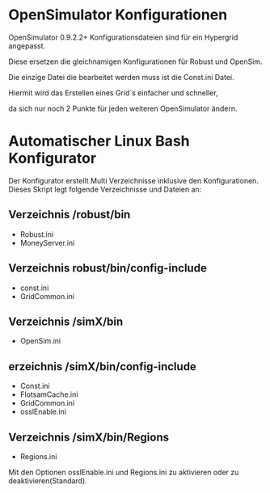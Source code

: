 # OpenSimulator Konfigurationen
OpenSimulator 0.9.2.2+ Konfigurationsdateien sind für ein Hypergrid angepasst.

Diese ersetzen die gleichnamigen Konfigurationen für Robust und OpenSim.

Die einzige Datei die bearbeitet werden muss ist die Const.ini Datei.

Hiermit wird das Erstellen eines Grid´s einfacher und schneller, 

da sich nur noch 2 Punkte für jeden weiteren OpenSimulator ändern.

# Automatischer Linux Bash Konfigurator

Der Konfigurator erstellt Multi Verzeichnisse inklusive den Konfigurationen.
Dieses Skript legt folgende Verzeichnisse und Dateien an:

## Verzeichnis /robust/bin
* Robust.ini
* MoneyServer.ini
## Verzeichnis robust/bin/config-include
* const.ini
* GridCommon.ini
## Verzeichnis /simX/bin
* OpenSim.ini
## erzeichnis /simX/bin/config-include
* Const.ini
* FlotsamCache.ini
* GridCommon.ini
* osslEnable.ini
## Verzeichnis /simX/bin/Regions
* Regions.ini

Mit den Optionen osslEnable.ini und Regions.ini zu aktivieren oder zu deaktivieren(Standard).
